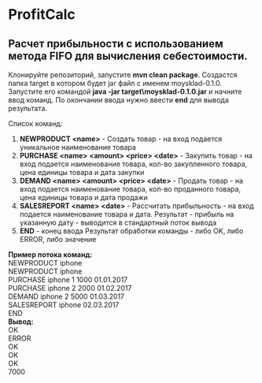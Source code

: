 # ProfitCalc
## Расчет прибыльности с использованием метода FIFO для вычисления себестоимости.

Клонируйте репозиторий, запустите **mvn clean package**. Создастся папка target в котором будет jar файл с именем moysklad-0.1.0. Запустите его командой **java -jar target\moysklad-0.1.0.jar** и начните ввод команд. По окончании ввода нужно ввести **end** для вывода результата.

Список команд:
  1) **NEWPRODUCT \<name>** - Создать товар - на вход подается уникальное наименование товара
  2) **PURCHASE \<name> \<amount> \<price> \<date>** - Закупить товар - на вход подается наименование товара, кол-во закупленного товара, цена единицы товара и дата закупки
  3)  **DEMAND \<name> \<amount> \<price> \<date>** - Продать товар - на вход подается наименование товара, кол-во проданного товара, цена единицы товара и дата продажи
  4) **SALESREPORT \<name> \<date>** - Рассчитать прибыльность - на вход подается наименование товара и дата. Результат - прибыль на указанную дату - выводится в стандартный поток вывода
  5) **END** - конец ввода
Результат обработки команды - либо OK, либо ERROR, либо значение  
  
**Пример потока команд:**  
  NEWPRODUCT iphone  
  NEWPRODUCT iphone  
  PURCHASE iphone 1 1000 01.01.2017  
  PURCHASE iphone 2 2000 01.02.2017  
  DEMAND iphone 2 5000 01.03.2017  
  SALESREPORT iphone 02.03.2017  
  END  
**Вывод:**  
  OK  
  ERROR  
  OK  
  OK  
  OK  
  7000  
